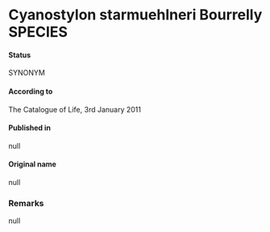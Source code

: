 # Cyanostylon starmuehlneri Bourrelly SPECIES

#### Status
SYNONYM

#### According to
The Catalogue of Life, 3rd January 2011

#### Published in
null

#### Original name
null

### Remarks
null